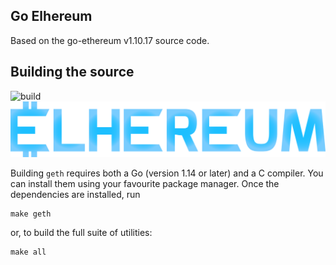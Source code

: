 ## Go Elhereum

Based on the go-ethereum v1.10.17 source code.

## Building the source

![build](https://github.com/elhereum/blob/maingo-elh/elh.png)
![build](https://github.com/elhereum/go-elh/blob/main/elhereum.png)

Building `geth` requires both a Go (version 1.14 or later) and a C compiler. You can install
them using your favourite package manager. Once the dependencies are installed, run

```shell
make geth
```

or, to build the full suite of utilities:

```shell
make all
```
